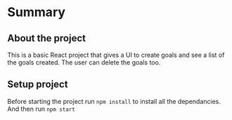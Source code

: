 # Summary

## About the project

This is a basic React project that gives a UI to create goals and see a list of the goals created. The user can delete the goals too.

## Setup project

Before starting the project run `npm install` to install all the dependancies. And then run `npm start`
